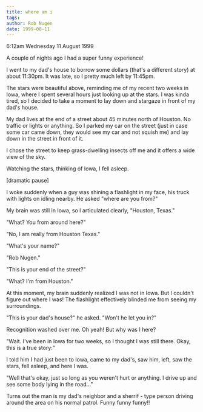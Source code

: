 ```yaml
---
title: where am i
tags: 
author: Rob Nugen
date: 1999-08-11
---
```


<p class=date>6:12am Wednesday 11 August 1999</p>

<p>A couple of nights ago I had a super funny experience!

<p>I went to my dad's house to borrow some dollars (that's a different story) at about 11:30pm.  It was late, so I pretty much left by 11:45pm.

<p>The stars were beautiful above, reminding me of my recent two weeks in Iowa, where I spent several hours just looking up at the stars.  I was kinda tired, so I decided to take a moment to lay down and stargaze in front of my dad's house.

<p>My dad lives at the end of a street about 45 minutes north of Houston.  No traffic or lights or anything.  So I parked my car on the street (just in case some car came down, they would see my car and not squish me) and lay down in the street in front of it.

<p>I chose the street to keep grass-dwelling insects off me and it offers a wide view of the sky.

<p>Watching the stars, thinking of Iowa, I fell asleep.

<p>[dramatic pause]

<p>I woke suddenly when a guy was shining a flashlight in my face, his truck with lights on idling nearby.  He asked "where are you from?"

<p>My brain was still in Iowa, so I articulated clearly, "Houston, Texas."

<p>"What? You from around here?"

<p>"No, I am really from Houston Texas."

<p>"What's your name?"

<p>"Rob Nugen."

<p>"This is your end of the street?"

<p>"What?  I'm from Houston."

<p>At this moment, my brain suddenly realized I was not in Iowa.  But I couldn't figure out where I was!  The flashlight effectively blinded me from seeing my surroundings.

<p>"This is your dad's house?" he asked.  "Won't he let you in?"

<p>Recognition washed over me.  Oh yeah!  But why was I here?

<p>"Wait.  I've been in Iowa for two weeks, so I thought I was still there.  Okay, this is a true story:"

<p>I told him I had just been to Iowa, came to my dad's, saw him, left, saw the stars, fell asleep, and here I was.

<p>"Well that's okay, just so long as you weren't hurt or anything. I drive up and see some body lying in the road..."

<p>Turns out the man is my dad's neighbor and a sherrif - type person driving around the area on his normal patrol.  Funny funny funny!!
